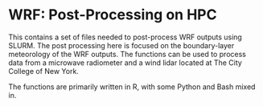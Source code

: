 # WRF: Post-Processing on HPC
This contains a set of files needed to post-process WRF outputs using SLURM. The post processing here is focused on the boundary-layer meteorology of the WRF outputs. The functions can be used to process data from a microwave radiometer and a wind lidar located at The City College of New York.

The functions are primarily written in R, with some Python and Bash mixed in.
